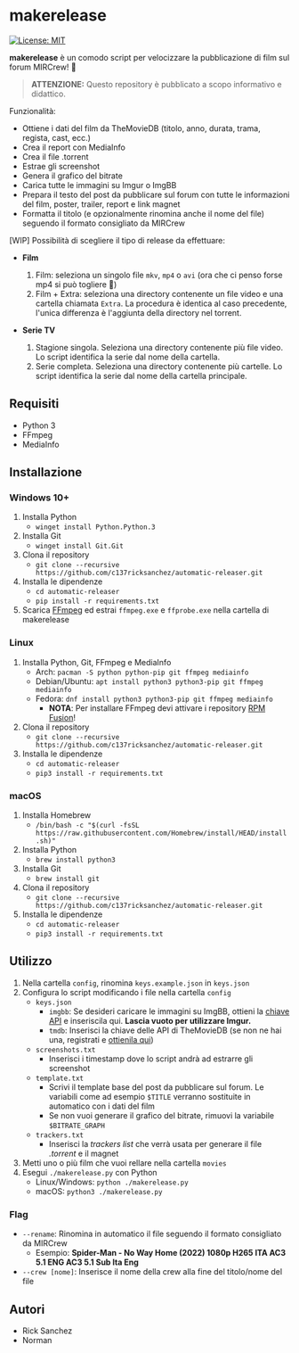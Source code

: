 # makerelease

[![License: MIT](https://img.shields.io/badge/License-MIT-yellow.svg)](https://opensource.org/licenses/MIT)

**makerelease** è un comodo script per velocizzare la pubblicazione di film sul forum MIRCrew! 🚀

> **ATTENZIONE:**
> Questo repository è pubblicato a scopo informativo e didattico.

Funzionalità:

- Ottiene i dati del film da TheMovieDB (titolo, anno, durata, trama, regista, cast, ecc.)
- Crea il report con MediaInfo
- Crea il file .torrent
- Estrae gli screenshot
- Genera il grafico del bitrate
- Carica tutte le immagini su Imgur o ImgBB
- Prepara il testo del post da pubblicare sul forum con tutte le informazioni del film, poster, trailer, report e link magnet
- Formatta il titolo (e opzionalmente rinomina anche il nome del file) seguendo il formato consigliato da MIRCrew

[WIP] Possibilità di scegliere il tipo di release da effettuare:

- **Film**
  1. Film: seleziona un singolo file `mkv`, `mp4` o `avi` (ora che ci penso forse mp4 si può togliere 🤔)
  2. Film + Extra: seleziona una directory contenente un file video e una cartella chiamata `Extra`. La procedura è identica al caso precedente, l'unica differenza è l'aggiunta della directory nel torrent.

- **Serie TV**
  1. Stagione singola. Seleziona una directory contenente più file video. Lo script identifica la serie dal nome della cartella.
  2. Serie completa. Seleziona una directory contenente più cartelle. Lo script identifica la serie dal nome della cartella principale.

## Requisiti

- Python 3
- FFmpeg
- MediaInfo

## Installazione

### Windows 10+

1. Installa Python
    - `winget install Python.Python.3`
2. Installa Git
    - `winget install Git.Git`
3. Clona il repository
    - `git clone --recursive https://github.com/c137ricksanchez/automatic-releaser.git`
4. Installa le dipendenze
    - `cd automatic-releaser`
    - `pip install -r requirements.txt`
5. Scarica [FFmpeg](https://github.com/BtbN/FFmpeg-Builds/releases/latest) ed estrai `ffmpeg.exe` e `ffprobe.exe` nella cartella di makerelease

### Linux

1. Installa Python, Git, FFmpeg e MediaInfo
    - Arch: `pacman -S python python-pip git ffmpeg mediainfo`
    - Debian/Ubuntu: `apt install python3 python3-pip git ffmpeg mediainfo`
    - Fedora: `dnf install python3 python3-pip git ffmpeg mediainfo`
        - **NOTA**: Per installare FFmpeg devi attivare i repository [RPM Fusion](https://docs.fedoraproject.org/en-US/quick-docs/setup_rpmfusion/)!
2. Clona il repository
    - `git clone --recursive https://github.com/c137ricksanchez/automatic-releaser.git`
3. Installa le dipendenze
    - `cd automatic-releaser`
    - `pip3 install -r requirements.txt`

### macOS

1. Installa Homebrew
    - `/bin/bash -c "$(curl -fsSL https://raw.githubusercontent.com/Homebrew/install/HEAD/install.sh)"`
2. Installa Python
    - `brew install python3`
3. Installa Git
    - `brew install git`
4. Clona il repository
    - `git clone --recursive https://github.com/c137ricksanchez/automatic-releaser.git`
5. Installa le dipendenze
    - `cd automatic-releaser`
    - `pip3 install -r requirements.txt`

## Utilizzo

1. Nella cartella `config`, rinomina `keys.example.json` in `keys.json`
2. Configura lo script modificando i file nella cartella `config`
    - `keys.json`
        - `imgbb`: Se desideri caricare le immagini su ImgBB, ottieni la [chiave API](https://api.imgbb.com/) e inseriscila qui. **Lascia vuoto per utilizzare Imgur.**
        - `tmdb`: Inserisci la chiave delle API di TheMovieDB (se non ne hai una, registrati e [ottienila qui](https://www.themoviedb.org/settings/api))
    - `screenshots.txt`
        - Inserisci i timestamp dove lo script andrà ad estrarre gli screenshot
    - `template.txt`
        - Scrivi il template base del post da pubblicare sul forum. Le variabili come ad esempio `$TITLE` verranno sostituite in automatico con i dati del film
        - Se non vuoi generare il grafico del bitrate, rimuovi la variabile `$BITRATE_GRAPH`
    - `trackers.txt`
        - Inserisci la *trackers list* che verrà usata per generare il file *.torrent* e il magnet
2. Metti uno o più film che vuoi rellare nella cartella `movies`
3. Esegui `./makerelease.py` con Python
    - Linux/Windows: `python ./makerelease.py`
    - macOS: `python3 ./makerelease.py`

### Flag

- `--rename`: Rinomina in automatico il file seguendo il formato consigliato da MIRCrew
    - Esempio: **Spider-Man - No Way Home (2022) 1080p H265 ITA AC3 5.1 ENG AC3 5.1 Sub Ita Eng**
- `--crew [nome]`: Inserisce il nome della crew alla fine del titolo/nome del file

## Autori

- Rick Sanchez
- Norman
